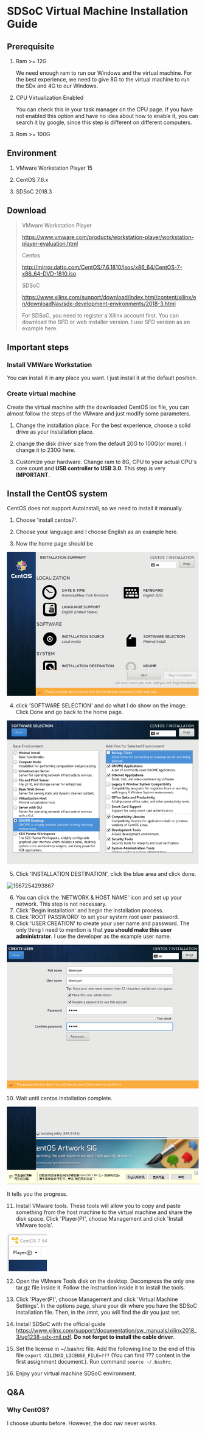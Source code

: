 # SDSoC Virtual Machine Installation Guide

## Prerequisite

1. Ram >= 12G

   We need enough ram to run our Windows and the virtual machine. For the best experience, we need to give 8G to the virtual machine to run the SDx and 4G to our Windows.

2. CPU Virtualization Enabled

   You can check this in your task manager on the CPU page. If you have not enabled this option and have no idea about how to enable it, you can search it by google, since this step is different on different computers.

3. Rom >= 100G

## Environment

1. VMware Workstation Player 15

2. CentOS 7.6.x

3. SDSoC 2018.3

## Download

> VMware Workstation Player
>
> https://www.vmware.com/products/workstation-player/workstation-player-evaluation.html
>
> Centos
>
> http://mirror.datto.com/CentOS/7.6.1810/isos/x86_64/CentOS-7-x86_64-DVD-1810.iso
>
> SDSoC
>
> https://www.xilinx.com/support/download/index.html/content/xilinx/en/downloadNav/sdx-development-environments/2018-3.html
>
> For SDSoC, you need to register a Xilinx account first. You can download the SFD or web installer version. I use SFD version as an example here.

## Important steps

### Install VMWare Workstation

You can install it in any place you want. I just install it at the default position.

### Create virtual machine

Create the virtual machine with the downloaded CentOS ios file, you can almost follow the steps of the VMware and just modify some parameters.

1. Change the installation place. For the best experience, choose a solid drive as your installation place. 

2. change the disk driver size from the default 20G to 100G(or more). I change it to 230G here.

3. Customize your hardware. Change ram to 8G, CPU to your actual CPU's core count and **USB controller to USB 3.0**. This step is very **IMPORTANT**.

## Install the CentOS system

CentOS does not support AutoInstall, so we need to install it manually.

1. Choose 'install centos7'.

2. Choose your language and I choose English as an example here.
3. Now the home page should be

![](https://raw.githubusercontent.com/zequyou/Gallery/master/img/20190831082050.png)

4. click 'SOFTWARE SELECTION' and do what I do show on the image. Click Done and go back to the home page.

![](https://raw.githubusercontent.com/zequyou/Gallery/master/img/20190831082304.png)

5. Click 'INSTALLATION DESTINATION', click the blue area and click done.

![1567254293867](C:\Users\zequy\AppData\Roaming\Typora\typora-user-images\1567254293867.png)

6. You can click the 'NETWORK & HOST NAME' icon and set up your network. This step is not necessary.
7. Click 'Begin Installation' and begin the installation process.
8. Click 'ROOT PASSWORD' to set your system root user password.
9. Click 'USER CREATION' to create your user name and password. The only thing I need to mention is that **you should make this user administrator**. I use the developer as the example user name.

![](https://raw.githubusercontent.com/zequyou/Gallery/master/img/20190831082800.png)

10. Wait until centos installation complete.

![](https://raw.githubusercontent.com/zequyou/Gallery/master/img/20190831082955.png)

It tells you the progress.

11. Install VMware tools. These tools will allow you to copy and paste something from the host machine to the virtual machine and share the disk space. Click 'Player(P)', choose Management and click 'Install VMware tools'.

![](https://raw.githubusercontent.com/zequyou/Gallery/master/img/20190831083810.png)

12. Open the VMware Tools disk on the desktop. Decompress the only one tar.gz file inside it. Follow the instruction inside it to install the tools.
13. Click 'Player(P)', choose Management and click 'Virtual Machine Settings'. In the options page, share your dir where you have the SDSoC installation file. Then, in the /mnt, you will find the dir you just set.
14. Install SDSoC with the official guide https://www.xilinx.com/support/documentation/sw_manuals/xilinx2018_3/ug1238-sdx-rnil.pdf. **Do not forget to install the cable driver**.
15. Set the license in ~/.bashrc file. Add the following line to the end of this file  ```export XILINXD_LICENSE_FILE=???``` (You can find ??? content in the first assignment document.).  Run command ```source ~/.bashrc```.

16. Enjoy your virtual machine SDSoC environment.

## Q&A

### Why CentOS?

I choose ubuntu before. However, the doc nav never works.



